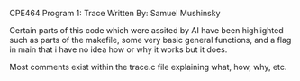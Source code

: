 CPE464 Program 1: Trace
Written By: Samuel Mushinsky

Certain parts of this code which were assited by AI have been highlighted such as parts of the makefile, some very basic general functions, and a flag in main that i have no idea how or why it works but it does. 

Most comments exist within the trace.c file explaining what, how, why, etc. 
